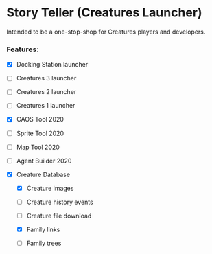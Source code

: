 # Story Teller (Creatures Launcher)
 
Intended to be a one-stop-shop for Creatures players and developers.

### Features:
- [X] Docking Station launcher
- [ ] Creatures 3 launcher
- [ ] Creatures 2 launcher
- [ ] Creatures 1 launcher

- [X] CAOS Tool 2020
- [ ] Sprite Tool 2020
- [ ] Map Tool 2020
- [ ] Agent Builder 2020

- [X] Creature Database
  - [X] Creature images
  - [ ] Creature history events
  - [ ] Creature file download
  - [X] Family links
  - [ ] Family trees

